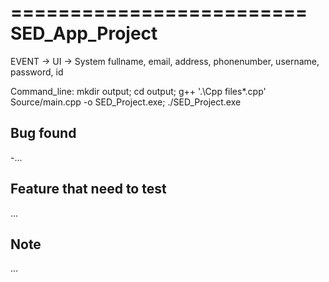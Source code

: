 =========================
SED_App_Project
=========================

EVENT -> UI -> System
fullname, email, address, phonenumber, username, password, id

Command_line:
mkdir output; cd output; 
g++ '.\Cpp files\*.cpp' Source/main.cpp -o SED_Project.exe; ./SED_Project.exe

Bug found
-

-...

Feature that need to test
-

...

Note
-

...
